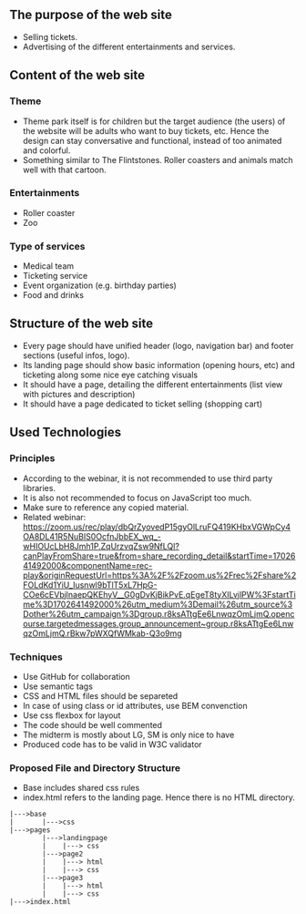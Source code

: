 ## The purpose of the web site

- Selling tickets.
- Advertising of the different entertainments and services.


## Content of the web site
### Theme
- Theme park itself is for children but the target audience (the users) of the website will be adults who want to buy tickets, etc. Hence the design can stay conversative and functional, instead of too animated and colorful.
- Something similar to The Flintstones. Roller coasters and animals match well with that cartoon.

### Entertainments
- Roller coaster
- Zoo

### Type of services
- Medical team
- Ticketing service
- Event organization (e.g. birthday parties)
- Food and drinks

## Structure of the web site

- Every page should have unified header (logo, navigation bar) and footer sections (useful infos, logo).
- Its landing page should show basic information (opening hours, etc) and ticketing along some nice eye catching visuals
- It should have a page, detailing the different entertainments  (list view with pictures and description)
- It should have a page dedicated to ticket selling (shopping cart)

## Used Technologies

### Principles

- According to the webinar, it is not recommended to use third party libraries. 
- It is also not recommended to focus on JavaScript too much. 
- Make sure to reference any copied material.
- Related webinar: https://zoom.us/rec/play/dbQrZyovedP15gyOlLruFQ419KHbxVGWpCy4OA8DL41R5NuBIS0OcfnJbbEX_wq_-wHIOUcLbH8Jmh1P.ZqUrzvqZsw9NfLQl?canPlayFromShare=true&from=share_recording_detail&startTime=1702641492000&componentName=rec-play&originRequestUrl=https%3A%2F%2Fzoom.us%2Frec%2Fshare%2FOLdKd1YiU_Iusnwl9bTlT5xL7HpG-COe6cEVbjlnaepQKEhyV__G0gDvKjBikPvE.qEgeT8tyXILvjlPW%3FstartTime%3D1702641492000%26utm_medium%3Demail%26utm_source%3Dother%26utm_campaign%3Dgroup.r8ksATtgEe6LnwqzOmLjmQ.opencourse.targetedmessages.group_announcement~group.r8ksATtgEe6LnwqzOmLjmQ.rBkw7pWXQfWMkab-Q3o9mg

### Techniques

- Use GitHub for collaboration
- Use semantic tags
- CSS and HTML files should be separeted
- In case of using class or id attributes, use BEM convenction
- Use css flexbox for layout
- The code should be well commented
- The midterm is mostly about LG, SM is only nice to have
- Produced code has to be valid in W3C validator

### Proposed File and Directory Structure
- Base includes shared css rules
- index.html refers to the landing page. Hence there is no HTML directory.

```
|--->base
|       |--->css
|--->pages
        |--->landingpage
        |    |---> css
        |--->page2
        |    |---> html
        |    |---> css
        |--->page3
        |    |---> html
        |    |---> css
|--->index.html
```
